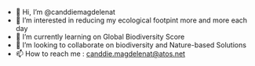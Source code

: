 - 👋 Hi, I’m @canddiemagdelenat
- 👀 I’m interested in reducing my ecological footpint more and more each day
- 🌱 I’m currently learning on Global Biodiversity Score 
- 💞️ I’m looking to collaborate on biodiversity and Nature-based Solutions
- 📫 How to reach me : canddie.magdelenat@atos.net

<!---
canddiemagdelenat/canddiemagdelenat is a ✨ special ✨ repository because its `README.md` (this file) appears on your GitHub profile.
You can click the Preview link to take a look at your changes.
--->
